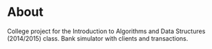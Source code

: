 # About

College project for the Introduction to Algorithms and Data Structures (2014/2015) class.
Bank simulator with clients and transactions.
